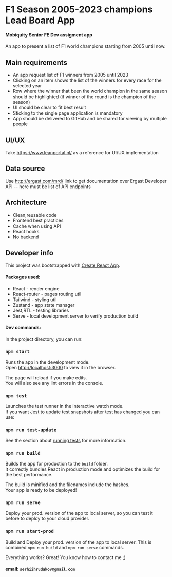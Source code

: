 # F1 Season 2005-2023 champions Lead Board App
#### Mobiquity Senior FE Dev assigment app
An app to present a list of F1 world champions starting from 2005 until now.

## Main requirements
- An app request list of F1 winners from 2005 until 2023
- Clicking on an item shows the list of the winners for every race for the selected year
- Row where the winner that been the world champion in the same season should be highlighted (if winner of the round is the champion of the season)
- UI should be clear to fit best result
- Sticking to the single page application is mandatory
- App should be delivered to GitHub and be shared for viewing by multiple people

## UI/UX
Take https://www.leanportal.nl/ as a reference for UI/UX implementation

## Data source
Use http://ergast.com/mrd/ link to get documentation over Ergast Developer API
-- here must be list of API endpoints

## Architecture
- Clean,reusable code
- Frontend best practices
- Cache when using API
- React hooks
- No backend

## Developer info
This project was bootstrapped with [Create React App](https://github.com/facebook/create-react-app).

#### Packages used:
- React - render engine
- React-router - pages routing util
- Tailwind - styling util
- Zustand - app state manager
- Jest,RTL - testing libraries
- Serve - local development server to verify production build

#### Dev commands:
In the project directory, you can run:
### `npm start`

Runs the app in the development mode.\
Open [http://localhost:3000](http://localhost:3000) to view it in the browser.

The page will reload if you make edits.\
You will also see any lint errors in the console.

### `npm test`

Launches the test runner in the interactive watch mode.\
If you want Jest to update test snapshots after test has changed you can use:
### `npm run test-update`

See the section about [running tests](https://facebook.github.io/create-react-app/docs/running-tests) for more information.

### `npm run build`

Builds the app for production to the `build` folder.\
It correctly bundles React in production mode and optimizes the build for the best performance.

The build is minified and the filenames include the hashes.\
Your app is ready to be deployed!

### `npm run serve`
Deploy your prod. version of the app to local server, so you can test it before to deploy to your cloud provider.

### `npm run start-prod`
Build and Deploy your prod. version of the app to local server. This is combined `npm run build` and `npm run serve` commands.

Everything works? Great! You know how to contact me ;)

#### email: `serhiihrudakov@gmail.com`
